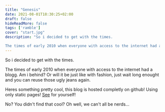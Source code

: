```yaml
---
title: "Genesis"
date: 2021-08-01T18:30:25+02:00
draft: false
hideReadMore: false
tags: ['ramble']
cover: "start.jpg"
description: "So i decided to get with the times.

The times of early 2010 when everyone with access to the internet had a blogg. Am i behind? Or will it be just like with fashion, just wait long enought and you can reuse those ugly jeans again."
---
```

So i decided to get with the times.

The times of early 2010 when everyone with access to the internet had a blogg. Am i behind? Or will it be just like with fashion, just wait long enought and you can reuse those ugly jeans again.

Heres something pretty cool, this blog is hosted completly on github! Using only static pages! [See](https://github.com/Wrexthor/swedjemark) for yourself!

No? You didn't find that cool? Oh well, we can't all be nerds...
